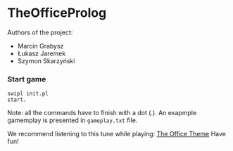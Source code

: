 # TheOfficeProlog
Authors of the project:
- Marcin Grabysz
- Łukasz Jaremek
- Szymon Skarzyński

### Start game
```
swipl init.pl
start.
```
Note: all the commands have to finish with a dot (.).
An exapmple gamemplay is presented in `gameplay.txt` file.

We recommend listening to this tune while playing: [The Office Theme](https://youtu.be/b9GilKnpiv0)
Have fun!
